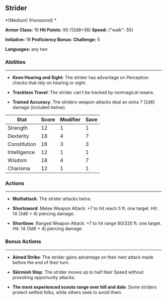## Strider
*(Medium) (Humanoid) *

**Armor Class:** 16
**Hit Points:** 90 (12d8+36)
**Speed:** {"walk": 30}

**Initiative:** 18
**Proficiency Bonus:**
**Challenge:** 5

**Languages:** any two

### Abilities
 --- 
- **Keen Hearing and Sight**: The strider has advantage on Perception checks that rely on hearing or sight.

- **Trackless Travel**: The strider can't be tracked by nonmagical means.

- **Trained Accuracy**: The striders weapon attacks deal an extra 7 (2d6) damage (included below).



| Stat | Score | Modifier | Save |
| ---- | ---- | ---- | ---- |
| Strength | 12 | 1 | 1 |
| Dexterity | 18 | 4 | 7 |
| Constitution | 16 | 3 | 3 |
| Intelligence | 12 | 1 | 1 |
| Wisdom | 18 | 4 | 7 |
| Charisma | 12 | 1 | 1 |

### Actions
 --- 
- **Multiattack**: The strider attacks twice.

- **Shortsword**: Melee Weapon Attack: +7 to hit  reach 5 ft.  one target. Hit: 14 (3d6 + 4) piercing damage.

- **Shortbow**: Ranged Weapon Attack: +7 to hit  range 80/320 ft.  one target. Hit: 14 (3d6 + 4) piercing damage.

### Bonus Actions
 --- 
- **Aimed Strike**: The strider gains advantage on their next attack made before the end of their turn.

- **Skirmish Step**: The strider moves up to half their Speed without provoking opportunity attacks.

- **The most experienced scouts range over hill and dale**: Some striders protect settled folks, while others seek to avoid them.

